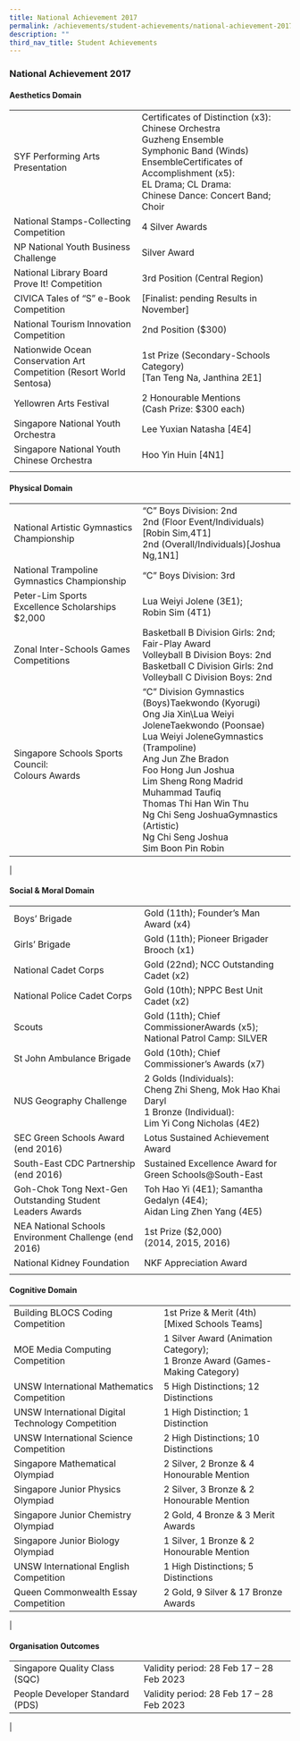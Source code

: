 ```yaml
---
title: National Achievement 2017
permalink: /achievements/student-achievements/national-achievement-2017/
description: ""
third_nav_title: Student Achievements
---
```

### **National Achievement 2017**
#### **Aesthetics Domain**

|  |  |
|---|---|
| SYF Performing Arts Presentation | Certificates of Distinction (x3):<br>Chinese Orchestra<br>Guzheng Ensemble<br>Symphonic Band (Winds) EnsembleCertificates of Accomplishment (x5):<br>EL Drama; CL Drama:<br>Chinese Dance: Concert Band; Choir |
| National Stamps-Collecting Competition | 4 Silver Awards |
| NP National Youth Business Challenge | Silver Award |
| National Library Board Prove It! Competition | 3rd Position (Central Region) |
| CIVICA Tales of “S” e-Book Competition | [Finalist: pending Results in November] |
| National Tourism Innovation Competition | 2nd Position ($300) |
| Nationwide Ocean Conservation Art Competition (Resort World Sentosa) | 1st Prize (Secondary-Schools Category)<br>[Tan Teng Na, Janthina 2E1] |
| Yellowren Arts Festival | 2 Honourable Mentions<br>(Cash Prize: $300 each) |
| Singapore National Youth Orchestra | Lee Yuxian Natasha [4E4] |
| Singapore National Youth Chinese Orchestra | Hoo Yin Huin [4N1] |
|  |  |

#### **Physical Domain**

|  |  |
|---|---|
| National Artistic Gymnastics Championship | “C” Boys Division: 2nd<br>2nd (Floor Event/Individuals)[Robin Sim,4T1]<br>2nd (Overall/Individuals)[Joshua Ng,1N1] |
| National Trampoline Gymnastics Championship | “C” Boys Division: 3rd |
| Peter-Lim Sports Excellence Scholarships<br>$2,000 | Lua Weiyi Jolene (3E1);<br>Robin Sim (4T1) |
| Zonal Inter-Schools Games Competitions | Basketball B Division Girls: 2nd;<br>Fair-Play Award<br>Volleyball B Division Boys: 2nd<br>Basketball C Division Girls: 2nd<br>Volleyball C Division Boys: 2nd |
| Singapore Schools Sports Council:<br>Colours Awards<br><br> | “C” Division Gymnastics (Boys)Taekwondo (Kyorugi)<br>Ong Jia Xin\Lua Weiyi JoleneTaekwondo (Poonsae)<br>Lua Weiyi JoleneGymnastics (Trampoline)<br>Ang Jun Zhe Bradon<br>Foo Hong Jun Joshua<br>Lim Sheng Rong Madrid<br>Muhammad Taufiq<br>Thomas Thi Han Win Thu<br>Ng Chi Seng JoshuaGymnastics (Artistic)<br>Ng Chi Seng Joshua<br>Sim Boon Pin Robin |
|

#### **Social & Moral Domain**

|  |  |
|---|---|
| Boys’ Brigade | Gold (11th); Founder’s Man Award (x4) |
| Girls’ Brigade | Gold (11th); Pioneer Brigader Brooch (x1) |
| National Cadet Corps | Gold (22nd); NCC Outstanding Cadet (x2) |
| National Police Cadet Corps | Gold (10th); NPPC Best Unit Cadet (x2) |
| Scouts | Gold (11th); Chief CommissionerAwards (x5);<br>National Patrol Camp: SILVER |
| St John Ambulance Brigade | Gold (10th); Chief Commissioner’s Awards (x7) |
| NUS Geography Challenge | 2 Golds (Individuals):<br>Cheng Zhi Sheng, Mok Hao Khai Daryl<br>1 Bronze (Individual):<br>Lim Yi Cong Nicholas (4E2) |
| SEC Green Schools Award (end 2016) | Lotus Sustained Achievement Award |
| South-East CDC Partnership (end 2016) | Sustained Excellence Award for Green Schools@South-East |
| Goh-Chok Tong Next-Gen Outstanding Student Leaders Awards | Toh Hao Yi (4E1); Samantha Gedalyn (4E4);<br>Aidan Ling Zhen Yang (4E5) |
| NEA National Schools Environment Challenge (end 2016) | 1st Prize ($2,000)<br>(2014, 2015, 2016) |
| National Kidney Foundation | NKF Appreciation Award |
|  |  |

#### **Cognitive Domain**

|  |  |
|---|---|
| Building BLOCS Coding Competition | 1st Prize & Merit (4th) [Mixed Schools Teams] |
| MOE Media Computing Competition | 1 Silver Award (Animation Category);<br>1 Bronze Award (Games-Making Category) |
| UNSW International Mathematics Competition | 5 High Distinctions; 12 Distinctions |
| UNSW International Digital Technology Competition | 1 High Distinction; 1 Distinction |
| UNSW International Science Competition | 2 High Distinctions; 10 Distinctions |
| Singapore Mathematical Olympiad | 2 Silver, 2 Bronze & 4 Honourable Mention |
| Singapore Junior Physics Olympiad | 2 Silver, 3 Bronze & 2 Honourable Mention |
| Singapore Junior Chemistry Olympiad | 2 Gold, 4 Bronze & 3 Merit Awards |
| Singapore Junior Biology Olympiad | 1 Silver, 1 Bronze & 2 Honourable Mention |
| UNSW International English Competition | 1 High Distinctions; 5 Distinctions |
| Queen Commonwealth Essay Competition | 2 Gold, 9 Silver & 17 Bronze Awards|
|

#### **Organisation Outcomes**

|  |  |
|---|---|
| Singapore Quality Class (SQC) | Validity period: 28 Feb 17 – 28 Feb 2023 |
| People Developer Standard (PDS) | Validity period: 28 Feb 17 – 28 Feb 2023 |
|
